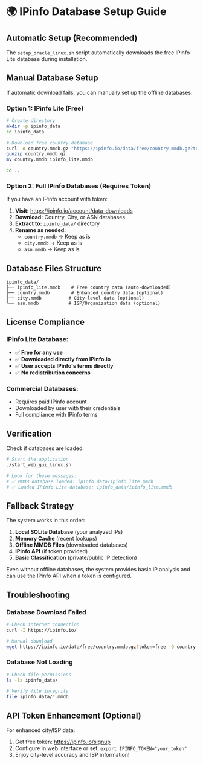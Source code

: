 # 🌍 IPinfo Database Setup Guide

## Automatic Setup (Recommended)

The `setup_oracle_linux.sh` script automatically downloads the free IPinfo Lite database during installation.

## Manual Database Setup

If automatic download fails, you can manually set up the offline databases:

### Option 1: IPinfo Lite (Free)
```bash
# Create directory
mkdir -p ipinfo_data
cd ipinfo_data

# Download free country database
curl -o country.mmdb.gz "https://ipinfo.io/data/free/country.mmdb.gz?token=free"
gunzip country.mmdb.gz
mv country.mmdb ipinfo_lite.mmdb

cd ..
```

### Option 2: Full IPinfo Databases (Requires Token)
If you have an IPinfo account with token:

1. **Visit:** https://ipinfo.io/account/data-downloads
2. **Download:** Country, City, or ASN databases
3. **Extract to:** `ipinfo_data/` directory
4. **Rename as needed:**
   - `country.mmdb` → Keep as is
   - `city.mmdb` → Keep as is  
   - `asn.mmdb` → Keep as is

## Database Files Structure
```
ipinfo_data/
├── ipinfo_lite.mmdb    # Free country data (auto-downloaded)
├── country.mmdb        # Enhanced country data (optional)
├── city.mmdb          # City-level data (optional)
└── asn.mmdb           # ISP/Organization data (optional)
```

## License Compliance

### IPinfo Lite Database:
- ✅ **Free for any use**
- ✅ **Downloaded directly from IPinfo.io**
- ✅ **User accepts IPinfo's terms directly**
- ✅ **No redistribution concerns**

### Commercial Databases:
- Requires paid IPinfo account
- Downloaded by user with their credentials
- Full compliance with IPinfo terms

## Verification

Check if databases are loaded:
```bash
# Start the application
./start_web_gui_linux.sh

# Look for these messages:
# ✅ MMDB database loaded: ipinfo_data/ipinfo_lite.mmdb
# ✅ Loaded IPinfo Lite database: ipinfo_data/ipinfo_lite.mmdb
```

## Fallback Strategy

The system works in this order:
1. **Local SQLite Database** (your analyzed IPs)
2. **Memory Cache** (recent lookups)
3. **Offline MMDB Files** (downloaded databases)
4. **IPinfo API** (if token provided)
5. **Basic Classification** (private/public IP detection)

Even without offline databases, the system provides basic IP analysis and can use the IPinfo API when a token is configured.

## Troubleshooting

### Database Download Failed
```bash
# Check internet connection
curl -I https://ipinfo.io/

# Manual download
wget https://ipinfo.io/data/free/country.mmdb.gz?token=free -O country.mmdb.gz
```

### Database Not Loading
```bash
# Check file permissions
ls -la ipinfo_data/

# Verify file integrity
file ipinfo_data/*.mmdb
```

## API Token Enhancement (Optional)

For enhanced city/ISP data:
1. Get free token: https://ipinfo.io/signup
2. Configure in web interface or set: `export IPINFO_TOKEN="your_token"`
3. Enjoy city-level accuracy and ISP information!
